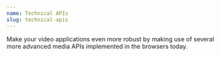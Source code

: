 ```yaml
---
name: Technical APIs
slug: technical-apis
---
```


Make your video applications even more robust by making use of several more advanced media APIs implemented in the browsers today.
